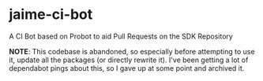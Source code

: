 # jaime-ci-bot

A CI Bot based on Probot to aid Pull Requests on the SDK Repository

**NOTE**: This codebase is abandoned, so especially before attempting to use it, update all the packages (or directly rewrite it). I've been getting a lot of dependabot pings about this, so I gave up at some point and archived it.
